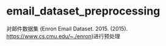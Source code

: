 # email_dataset_preprocessing
对邮件数据集 (Enron Email Dataset. 2015. (2015). https://www.cs.cmu.edu/~./enron)进行预处理
